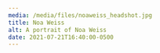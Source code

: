 ```yaml
---
media: /media/files/noaweiss_headshot.jpg
title: Noa Weiss
alt: A portrait of Noa Weiss
date: 2021-07-21T16:40:00-0500
---
```

